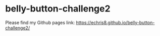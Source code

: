 # belly-button-challenge2
Please find my Github pages link: https://echris8.github.io/belly-button-challenge2/


